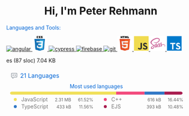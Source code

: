<h1 align="center">Hi, I'm Peter Rehmann</h1>




<p align="left">
</p>

<h3 align="left">Languages and Tools:</h3>
<p align="left"> <a href="https://angular.io" target="_blank" rel="noreferrer"> <img src="https://angular.io/assets/images/logos/angular/angular.svg" alt="angular" width="40" height="40"/> </a> <a href="https://www.w3schools.com/css/" target="_blank" rel="noreferrer"> <img src="https://raw.githubusercontent.com/devicons/devicon/master/icons/css3/css3-original-wordmark.svg" alt="css3" width="40" height="40"/> </a> <a href="https://www.cypress.io" target="_blank" rel="noreferrer"> <img src="https://raw.githubusercontent.com/simple-icons/simple-icons/6e46ec1fc23b60c8fd0d2f2ff46db82e16dbd75f/icons/cypress.svg" alt="cypress" width="40" height="40"/> </a> <a href="https://firebase.google.com/" target="_blank" rel="noreferrer"> <img src="https://www.vectorlogo.zone/logos/firebase/firebase-icon.svg" alt="firebase" width="40" height="40"/> </a> <a href="https://git-scm.com/" target="_blank" rel="noreferrer"> <img src="https://www.vectorlogo.zone/logos/git-scm/git-scm-icon.svg" alt="git" width="40" height="40"/> </a> <a href="https://www.w3.org/html/" target="_blank" rel="noreferrer"> <img src="https://raw.githubusercontent.com/devicons/devicon/master/icons/html5/html5-original-wordmark.svg" alt="html5" width="40" height="40"/> </a> <a href="https://developer.mozilla.org/en-US/docs/Web/JavaScript" target="_blank" rel="noreferrer"> <img src="https://raw.githubusercontent.com/devicons/devicon/master/icons/javascript/javascript-original.svg" alt="javascript" width="40" height="40"/> </a> <a href="https://sass-lang.com" target="_blank" rel="noreferrer"> <img src="https://raw.githubusercontent.com/devicons/devicon/master/icons/sass/sass-original.svg" alt="sass" width="40" height="40"/> </a> <a href="https://www.typescriptlang.org/" target="_blank" rel="noreferrer"> <img src="https://raw.githubusercontent.com/devicons/devicon/master/icons/typescript/typescript-original.svg" alt="typescript" width="40" height="40"/> </a> </p>

es (87 sloc)  7.04 KB

<svg xmlns="http://www.w3.org/2000/svg" width="480" height="126" class="">
    <defs>
        <style/>
    </defs>
    <style>@keyframes animation-gauge{0%{stroke-dasharray:0 329}}@keyframes animation-rainbow{0%,to{color:#7f00ff;fill:#7f00ff}14%{color:#a933ff;fill:#a933ff}29%{color:#007fff;fill:#007fff}43%{color:#00ff7f;fill:#00ff7f}57%{color:#ff0;fill:#ff0}71%{color:#ff7f00;fill:#ff7f00}86%{color:red;fill:red}}svg{font-family:-apple-system,BlinkMacSystemFont,Segoe UI,Helvetica,Arial,sans-serif,Apple Color Emoji,Segoe UI Emoji;color:#777}h2,h3{margin:8px 0 2px;padding:0;color:#0366d6;font-weight:400}h2 svg,h3 svg{fill:currentColor}h2{font-size:16px}h3,svg{font-size:14px}section&gt;.field{margin-left:5px;margin-right:5px}.field{display:flex;align-items:center;margin-bottom:2px;white-space:nowrap}.field svg{margin:0 8px;fill:#959da5;flex-shrink:0}.row{display:flex;flex-wrap:wrap}.row section{flex:1 1 0}.column{display:flex;flex-direction:column;align-items:center}#metrics-end,.fill-width{width:100%}svg.bar{margin:4px 0}.field.language{margin:0 8px;flex-grow:0}.field.language.details,.field.language.details small{display:flex;justify-content:space-between}.field.language.details small{color:#666;text-align:right}.field.language.details small&gt;*,.field.language.details&gt;*{flex:1 1 0}.field.language.details small&gt;:not(:last-child){margin-right:6px}.chartist .ct-post{fill:rgba(127,127,127,.8)!important;color:rgba(127,127,127,.8)!important;font-size:9px;text-anchor:middle}:root{--color-calendar-graph-day-bg:#ebedf0;--color-calendar-graph-day-border:rgba(27,31,35,0.06);--color-calendar-graph-day-L1-bg:#9be9a8;--color-calendar-graph-day-L2-bg:#40c463;--color-calendar-graph-day-L3-bg:#30a14e;--color-calendar-graph-day-L4-bg:#216e39;--color-calendar-halloween-graph-day-L1-bg:#ffee4a;--color-calendar-halloween-graph-day-L2-bg:#ffc501;--color-calendar-halloween-graph-day-L3-bg:#fe9600;--color-calendar-halloween-graph-day-L4-bg:#03001c;--color-calendar-graph-day-L4-border:rgba(27,31,35,0.06);--color-calendar-graph-day-L3-border:rgba(27,31,35,0.06);--color-calendar-graph-day-L2-border:rgba(27,31,35,0.06);--color-calendar-graph-day-L1-border:rgba(27,31,35,0.06)}</style>
    <style/>
    <foreignObject x="0" y="0" width="100%" height="100%">
        <div xmlns="http://www.w3.org/1999/xhtml" xmlns:xlink="http://www.w3.org/1999/xlink" class="items-wrapper">
            <section>
                <h2 class="field">
                    <svg xmlns="http://www.w3.org/2000/svg" viewBox="0 0 16 16" width="16" height="16">
                        <path fill-rule="evenodd" d="M1.5 2.75a.25.25 0 01.25-.25h12.5a.25.25 0 01.25.25v8.5a.25.25 0 01-.25.25h-6.5a.75.75 0 00-.53.22L4.5 14.44v-2.19a.75.75 0 00-.75-.75h-2a.25.25 0 01-.25-.25v-8.5zM1.75 1A1.75 1.75 0 000 2.75v8.5C0 12.216.784 13 1.75 13H3v1.543a1.457 1.457 0 002.487 1.03L8.061 13h6.189A1.75 1.75 0 0016 11.25v-8.5A1.75 1.75 0 0014.25 1H1.75zm5.03 3.47a.75.75 0 010 1.06L5.31 7l1.47 1.47a.75.75 0 01-1.06 1.06l-2-2a.75.75 0 010-1.06l2-2a.75.75 0 011.06 0zm2.44 0a.75.75 0 000 1.06L10.69 7 9.22 8.47a.75.75 0 001.06 1.06l2-2a.75.75 0 000-1.06l-2-2a.75.75 0 00-1.06 0z"/>
                    </svg>
                    21 Languages
                </h2>
            </section>
            <section class="column">
                <h3 class="field">Most used languages</h3>
                <svg class="bar" xmlns="http://www.w3.org/2000/svg" width="460" height="8">
                    <mask id="languages-bar">
                        <rect x="0" y="0" width="460" height="8" fill="white" rx="5"/>
                    </mask>
                    <rect mask="url(#languages-bar)" x="0" y="0" width="0" height="8" fill="#d1d5da"/>
                    <rect mask="url(#languages-bar)" x="0" y="0" width="282.9865127705721" height="8" fill="#f1e05a"/>
                    <rect mask="url(#languages-bar)" x="282.9865127705721" y="0" width="75.63440296236122" height="8" fill="#f34b7d"/>
                    <rect mask="url(#languages-bar)" x="358.6209157329333" y="0" width="53.16194856164825" height="8" fill="#3178c6"/>
                    <rect mask="url(#languages-bar)" x="411.78286429458154" y="0" width="48.2171357054184" height="8" fill="#a91e50"/>
                </svg>
                <div class="row fill-width">
                    <section>
                        <div class="field language details">
                            <div class="field">
                                <svg xmlns="http://www.w3.org/2000/svg" viewBox="0 0 16 16" width="16" height="16">
                                    <path fill="#f1e05a" fill-rule="evenodd" d="M8 4a4 4 0 100 8 4 4 0 000-8z"/>
                                </svg>
                                JavaScript
                            </div>
                            <small>
                                <div>2.31 MB</div>
                                <div>61.52%</div>
                            </small>
                        </div>
                        <div class="field language details">
                            <div class="field">
                                <svg xmlns="http://www.w3.org/2000/svg" viewBox="0 0 16 16" width="16" height="16">
                                    <path fill="#3178c6" fill-rule="evenodd" d="M8 4a4 4 0 100 8 4 4 0 000-8z"/>
                                </svg>
                                TypeScript
                            </div>
                            <small>
                                <div>433 kB</div>
                                <div>11.56%</div>
                            </small>
                        </div>
                    </section>
                    <section>
                        <div class="field language details">
                            <div class="field">
                                <svg xmlns="http://www.w3.org/2000/svg" viewBox="0 0 16 16" width="16" height="16">
                                    <path fill="#f34b7d" fill-rule="evenodd" d="M8 4a4 4 0 100 8 4 4 0 000-8z"/>
                                </svg>
                                C++
                            </div>
                            <small>
                                <div>616 kB</div>
                                <div>16.44%</div>
                            </small>
                        </div>
                        <div class="field language details">
                            <div class="field">
                                <svg xmlns="http://www.w3.org/2000/svg" viewBox="0 0 16 16" width="16" height="16">
                                    <path fill="#a91e50" fill-rule="evenodd" d="M8 4a4 4 0 100 8 4 4 0 000-8z"/>
                                </svg>
                                EJS
                            </div>
                            <small>
                                <div>393 kB</div>
                                <div>10.48%</div>
                            </small>
                        </div>
                    </section>
                </div>
            </section>
        </div>
        <div xmlns="http://www.w3.org/1999/xhtml" id="metrics-end"></div>
    </foreignObject>
</svg>
